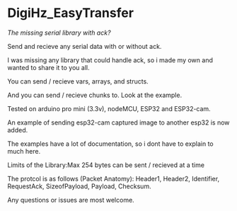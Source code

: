 # DigiHz_EasyTransfer
<i>The missing serial library with ack?</i>

Send and recieve any serial data with or without ack.

I was missing any library that could handle ack, so i made my own and wanted to share it to you all.

You can send / recieve vars, arrays, and structs.

And you can send / recieve chunks to. Look at the example.

Tested on arduino pro mini (3.3v), nodeMCU, ESP32 and ESP32-cam.

An example of sending esp32-cam captured image to another esp32 is now added.

The examples have a lot of documentation, so i dont have to explain to much here.

Limits of the Library:Max 254 bytes can be sent / recieved at a time

The protcol is as follows (Packet Anatomy):
Header1, Header2, Identifier, RequestAck, SizeofPayload, Payload, Checksum.

Any questions or issues are most welcome.
